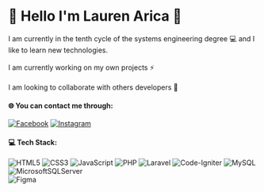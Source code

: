 # 💫 Hello I'm Lauren Arica 👋
I am currently in the tenth cycle of the systems engineering degree 💻 and I like to learn new technologies.
<br>
<br>
I am currently working on my own projects ⚡
<br>
<br>
I am looking to collaborate with others developers 👯<br>


#### 🌐 You can contact me through:
[![Facebook](https://img.shields.io/badge/Facebook-%231877F2.svg?style=for-the-badge&logo=Facebook&logoColor=white)](https://facebook.com/laurenaricag) [![Instagram](https://img.shields.io/badge/Instagram-%23E4405F.svg?style=for-the-badge&logo=Instagram&logoColor=white)](https://instagram.com/aricalauren) 

#### 💻 Tech Stack:
![HTML5](https://img.shields.io/badge/html5-%23E34F26.svg?style=for-the-badge&logo=html5&logoColor=white) ![CSS3](https://img.shields.io/badge/css3-%231572B6.svg?style=for-the-badge&logo=css3&logoColor=white) ![JavaScript](https://img.shields.io/badge/javascript-%23323330.svg?style=for-the-badge&logo=javascript&logoColor=%23F7DF1E)
![PHP](https://img.shields.io/badge/php-%23777BB4.svg?style=for-the-badge&logo=php&logoColor=white) ![Laravel](https://img.shields.io/badge/laravel-%23FF2D20.svg?style=for-the-badge&logo=laravel&logoColor=white) ![Code-Igniter](https://img.shields.io/badge/CodeIgniter-%23EF4223.svg?style=for-the-badge&logo=codeIgniter&logoColor=white) ![MySQL](https://img.shields.io/badge/mysql-%2300f.svg?style=for-the-badge&logo=mysql&logoColor=white) ![MicrosoftSQLServer](https://img.shields.io/badge/Microsoft%20SQL%20Sever-CC2927?style=for-the-badge&logo=microsoft%20sql%20server&logoColor=white) 	
![Figma](https://img.shields.io/badge/figma-%23F24E1E.svg?style=for-the-badge&logo=figma&logoColor=white)
